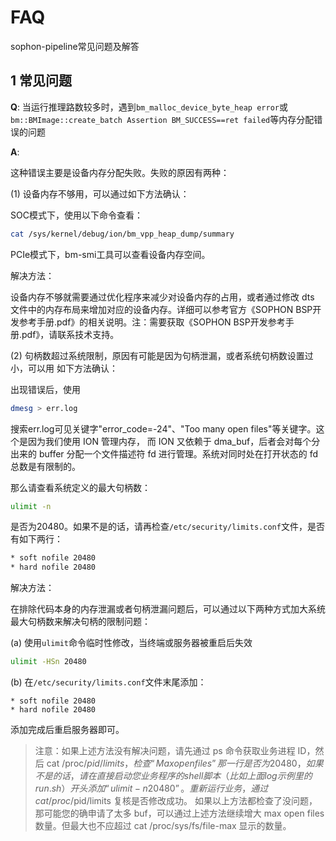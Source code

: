 # FAQ

sophon-pipeline常见问题及解答

## 1 常见问题

**Q**: 当运行推理路数较多时，遇到`bm_malloc_device_byte_heap error`或`bm::BMImage::create_batch Assertion BM_SUCCESS==ret failed`等内存分配错误的问题

**A**: 

这种错误主要是设备内存分配失败。失败的原因有两种：

(1) 设备内存不够用，可以通过如下方法确认：

SOC模式下，使用以下命令查看：

```bash
cat /sys/kernel/debug/ion/bm_vpp_heap_dump/summary
```

PCIe模式下，bm-smi工具可以查看设备内存空间。

解决方法：

设备内存不够就需要通过优化程序来减少对设备内存的占用，或者通过修改 dts 文件中的内存布局来增加对应的设备内存。详细可以参考官方《SOPHON BSP开发参考手册.pdf》的相关说明。注：需要获取《SOPHON BSP开发参考手册.pdf》，请联系技术支持。



(2) 句柄数超过系统限制，原因有可能是因为句柄泄漏，或者系统句柄数设置过小，可以用 如下方法确认：

出现错误后，使用

```bash
dmesg > err.log
```

搜索err.log可见关键字"error_code=-24"、"Too many open files"等关键字。这个是因为我们使用 ION 管理内存， 而 ION 又依赖于 dma_buf，后者会对每个分出来的 buffer 分配一个文件描述符 fd 进行管理。系统对同时处在打开状态的 fd 总数是有限制的。

那么请查看系统定义的最大句柄数：

```bash
ulimit -n
```

是否为20480。如果不是的话，请再检查`/etc/security/limits.conf`文件，是否有如下两行：

```bash
* soft nofile 20480
* hard nofile 20480 
```

解决方法：

在排除代码本身的内存泄漏或者句柄泄漏问题后，可以通过以下两种方式加大系统最大句柄数来解决句柄的限制问题：

(a) 使用`ulimit`命令临时性修改，当终端或服务器被重启后失效

```bash
ulimit -HSn 20480
```

(b) 在`/etc/security/limits.conf`文件末尾添加：

```
* soft nofile 20480
* hard nofile 20480
```

添加完成后重启服务器即可。

> 注意：如果上述方法没有解决问题，请先通过 ps 命令获取业务进程 ID，然后 cat /proc/$pid/limits， 检查“Max open files”那一行是否为 20480，如果不是的话，请在直接启动您业务程序的 shell 脚本（比如上面 log 示例里的 run.sh）开头添加“ulimit -n 20480”。重新运行业务，通过 cat /proc/$pid/limits 复核是否修改成功。 如果以上方法都检查了没问题，那可能您的确申请了太多 buf，可以通过上述方法继续增大 max open files 数量。但最大也不应超过 cat /proc/sys/fs/file-max 显示的数量。



